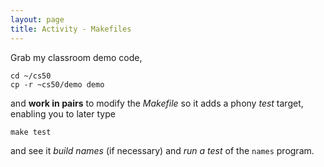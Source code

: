 ```yaml
---
layout: page
title: Activity - Makefiles
---
```


Grab my classroom demo code,

```
cd ~/cs50
cp -r ~cs50/demo demo
```

and **work in pairs** to modify the *Makefile* so it adds a phony *test* target, enabling you to later type

```
make test
```

and see it *build names* (if necessary) and *run a test* of the `names` program.

